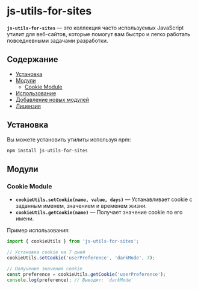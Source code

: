 # js-utils-for-sites

**`js-utils-for-sites`** — это коллекция часто используемых JavaScript утилит для веб-сайтов, 
которые помогут вам быстро и легко работать повседневными задачами разработки.

## Содержание

- [Установка](#установка)
- [Модули](#модули)
    - [Cookie Module](#cookie-module)
- [Использование](#использование)
- [Добавление новых модулей](#добавление-новых-модулей)
- [Лицензия](#лицензия)

## Установка

Вы можете установить утилиты используя npm:

```bash
npm install js-utils-for-sites
```

## Модули

### Cookie Module

- **`cookieUtils.setCookie(name, value, days)`** — Устанавливает cookie с заданным именем, значением и временем жизни.
- **`cookieUtils.getCookie(name)`** — Получает значение cookie по его имени.

Пример использования:

```javascript
import { cookieUtils } from 'js-utils-for-sites';

// Установка cookie на 7 дней
cookieUtils.setCookie('userPreference', 'darkMode', 7);

// Получение значения cookie
const preference = cookieUtils.getCookie('userPreference');
console.log(preference); // Выводит: 'darkMode'
```
